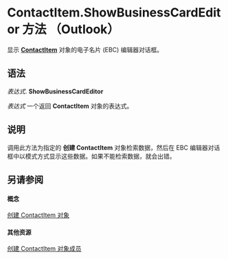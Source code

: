 
# ContactItem.ShowBusinessCardEditor 方法 （Outlook）

显示  **[ContactItem](8e32093c-a678-f1fd-3f35-c2d8994d166f.md)** 对象的电子名片 (EBC) 编辑器对话框。


## 语法

 _表达式_. **ShowBusinessCardEditor**

 _表达式_ 一个返回 **ContactItem** 对象的表达式。


## 说明

调用此方法为指定的 **创建 ContactItem** 对象检索数据，然后在 EBC 编辑器对话框中以模式方式显示这些数据。如果不能检索数据，就会出错。


## 另请参阅


#### 概念


[创建 ContactItem 对象](8e32093c-a678-f1fd-3f35-c2d8994d166f.md)
#### 其他资源


[创建 ContactItem 对象成员](a8b13369-4c87-02aa-e62a-1f3067e559fa.md)